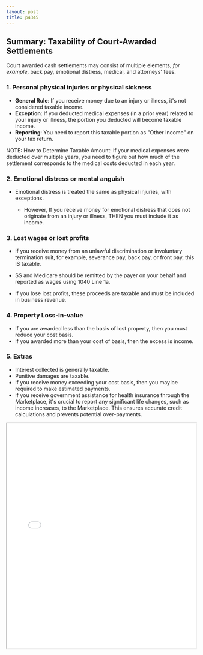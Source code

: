 ```yaml
---
layout: post
title: p4345
---
```


## Summary: Taxability of Court-Awarded Settlements

Court awarded cash settlements may consist of multiple elements, *for example*, back pay, emotional distress, medical, and attorneys' fees.

### 1. Personal physical injuries or physical sickness 

  - **General Rule**: If you receive money due to an injury or illness, it's not considered taxable income.
  - **Exception**: If you deducted medical expenses (in a prior year) related to your injury or illness, the portion you deducted will become taxable income.
  - **Reporting**: You need to report this taxable portion as "Other Income" on your tax return.

NOTE: How to Determine Taxable Amount: If your medical expenses were deducted over multiple years, you need to figure out how much of the settlement corresponds to the medical costs deducted in each year.

### 2. Emotional distress or mental anguish

- Emotional distress is treated the same as physical injuries, with exceptions.

  - However, If you receive money for emotional distress that does not originate from an injury or illness, THEN you must include it as income.

### 3. Lost wages or lost profits

  - If you receive money from an unlawful discrimination or involuntary termination suit, for example, severance pay, back pay, or front pay, this IS taxable.

  - SS and Medicare should be remitted by the payer on your behalf and reported as wages using 1040 Line 1a.
  
  - If you lose lost profits, these proceeds are taxable and must be included in business revenue.

### 4. Property Loss-in-value

  - If you are awarded less than the basis of lost property, then you must reduce your cost basis. 
  - If you awarded more than your cost of basis, then the excess is income.


### 5. Extras

  - Interest collected is generally taxable.  
  - Punitive damages are taxable.  
  - If you receive money exceeding your cost basis, then you may be required to make estimated payments.
  - If you receive government assistance for health insurance through the Marketplace, it's crucial to report any significant life changes, such as income increases, to the Marketplace. This ensures accurate credit calculations and prevents potential over-payments.

<div class="pdf-container">
<iframe src="/ea/assets/pdfs/hock/p4345.pdf" height="600" width="100%" allowFullScreen="true"></iframe>
</div>

